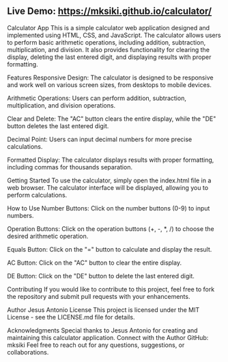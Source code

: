 ## Live Demo: https://mksiki.github.io/calculator/

Calculator App
This is a simple calculator web application designed and implemented using HTML, CSS, and JavaScript. The calculator allows users to perform basic arithmetic operations, including addition, subtraction, multiplication, and division. It also provides functionality for clearing the display, deleting the last entered digit, and displaying results with proper formatting.

Features
Responsive Design: The calculator is designed to be responsive and work well on various screen sizes, from desktops to mobile devices.

Arithmetic Operations: Users can perform addition, subtraction, multiplication, and division operations.

Clear and Delete: The "AC" button clears the entire display, while the "DE" button deletes the last entered digit.

Decimal Point: Users can input decimal numbers for more precise calculations.

Formatted Display: The calculator displays results with proper formatting, including commas for thousands separation.

Getting Started
To use the calculator, simply open the index.html file in a web browser. The calculator interface will be displayed, allowing you to perform calculations.

How to Use
Number Buttons: Click on the number buttons (0-9) to input numbers.

Operation Buttons: Click on the operation buttons (+, -, *, /) to choose the desired arithmetic operation.

Equals Button: Click on the "=" button to calculate and display the result.

AC Button: Click on the "AC" button to clear the entire display.

DE Button: Click on the "DE" button to delete the last entered digit.

Contributing
If you would like to contribute to this project, feel free to fork the repository and submit pull requests with your enhancements.

Author
Jesus Antonio
License
This project is licensed under the MIT License - see the LICENSE.md file for details.

Acknowledgments
Special thanks to Jesus Antonio for creating and maintaining this calculator application.
Connect with the Author
GitHub: mksiki
Feel free to reach out for any questions, suggestions, or collaborations.
